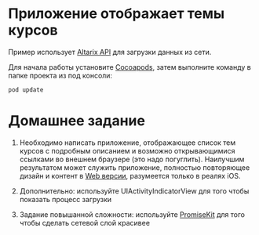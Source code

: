 
# Приложение отображает темы курсов

Пример использует [Altarix API](https://altgo.altarix.org/api/event?id=F95908B6-492E-4D4A-B780-66E9DFE413E4) для загрузки данных из сети. 

Для начала работы установите [Cocoapods](https://guides.cocoapods.org/using/getting-started.html), затем выполните команду в папке проекта из под консоли:

```
pod update
```

# Домашнее задание

1. Необходимо написать приложение, отображающее список тем курсов с подробным описанием и возможно открывающимися ссылками во внешнем браузере (это надо погуглить). Наилучшим результатом может служить приложение, полностью повторяющее дизайн и контент в [Web версии](https://altgo.altarix.org/public/event?id=F95908B6-492E-4D4A-B780-66E9DFE413E4), разумеется только в реалях iOS.

2. Дополнительно: используйте UIActivityIndicatorView для того чтобы показать процесс загрузки

3. Задание повышанной сложности: используйте [PromiseKit](https://github.com/mxcl/PromiseKit) для того чтобы сделать сетевой слой красивее